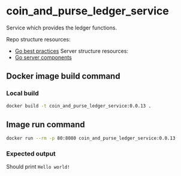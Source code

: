 # coin_and_purse_ledger_service
Service which provides the ledger functions.

Repo structure resources:
- [Go best practices](https://peter.bourgon.org/go-best-practices-2016/#repository-structure)
Server structure resources:
- [Go server components](https://medium.com/statuscode/how-i-write-go-http-services-after-seven-years-37c208122831)


## Docker image build command

### Local build
```Bash
docker build -t coin_and_purse_ledger_service:0.0.13 .
```

## Image run command

```Bash
docker run --rm -p 80:8080 coin_and_purse_ledger_service:0.0.13
```

### Expected output
Should print `Hello world!`
